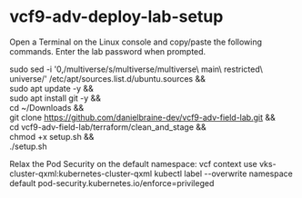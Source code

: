 # vcf9-adv-deploy-lab-setup

Open a Terminal on the Linux console and copy/paste the following commands. Enter the lab password when prompted.

sudo sed -i '0,/multiverse/s/multiverse/multiverse\ main\ restricted\ universe/' /etc/apt/sources.list.d/ubuntu.sources && \
sudo apt update -y && \
sudo apt install git -y && \
cd ~/Downloads && \
git clone https://github.com/danielbraine-dev/vcf9-adv-field-lab.git && \
cd vcf9-adv-field-lab/terraform/clean_and_stage && \
chmod +x setup.sh && \
./setup.sh


Relax the Pod Security on the default namespace:
vcf context use vks-cluster-qxml:kubernetes-cluster-qxml
kubectl label --overwrite namespace default pod-security.kubernetes.io/enforce=privileged

